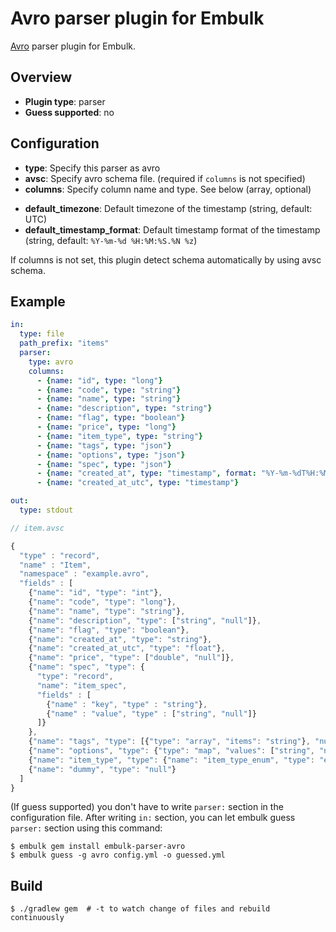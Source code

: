 # Avro parser plugin for Embulk

[Avro](http://avro.apache.org/) parser plugin for Embulk.

## Overview

* **Plugin type**: parser
* **Guess supported**: no

## Configuration

- **type**: Specify this parser as avro
- **avsc**: Specify avro schema file. (required if `columns` is not specified)
- **columns**: Specify column name and type. See below (array, optional)
* **default_timezone**: Default timezone of the timestamp (string, default: UTC)
* **default_timestamp_format**: Default timestamp format of the timestamp (string, default: `%Y-%m-%d %H:%M:%S.%N %z`)

If columns is not set, this plugin detect schema automatically by using avsc schema.

## Example

```yaml
in:
  type: file
  path_prefix: "items"
  parser:
    type: avro
    columns:
      - {name: "id", type: "long"}
      - {name: "code", type: "string"}
      - {name: "name", type: "string"}
      - {name: "description", type: "string"}
      - {name: "flag", type: "boolean"}
      - {name: "price", type: "long"}
      - {name: "item_type", type: "string"}
      - {name: "tags", type: "json"}
      - {name: "options", type: "json"}
      - {name: "spec", type: "json"}
      - {name: "created_at", type: "timestamp", format: "%Y-%m-%dT%H:%M:%S%:z"}
      - {name: "created_at_utc", type: "timestamp"}

out:
  type: stdout
```

```javascript
// item.avsc

{
  "type" : "record",
  "name" : "Item",
  "namespace" : "example.avro",
  "fields" : [
    {"name": "id", "type": "int"},
    {"name": "code", "type": "long"},
    {"name": "name", "type": "string"},
    {"name": "description", "type": ["string", "null"]},
    {"name": "flag", "type": "boolean"},
    {"name": "created_at", "type": "string"},
    {"name": "created_at_utc", "type": "float"},
    {"name": "price", "type": ["double", "null"]},
    {"name": "spec", "type": {
      "type": "record",
      "name": "item_spec",
      "fields" : [
        {"name" : "key", "type" : "string"},
        {"name" : "value", "type" : ["string", "null"]}
      ]}
    },
    {"name": "tags", "type": [{"type": "array", "items": "string"}, "null"]},
    {"name": "options", "type": {"type": "map", "values": ["string", "null"]}},
    {"name": "item_type", "type": {"name": "item_type_enum", "type": "enum", "symbols": ["D", "M"]}},
    {"name": "dummy", "type": "null"}
  ]
}
```

(If guess supported) you don't have to write `parser:` section in the configuration file. After writing `in:` section, you can let embulk guess `parser:` section using this command:

```
$ embulk gem install embulk-parser-avro
$ embulk guess -g avro config.yml -o guessed.yml
```

## Build

```
$ ./gradlew gem  # -t to watch change of files and rebuild continuously
```

